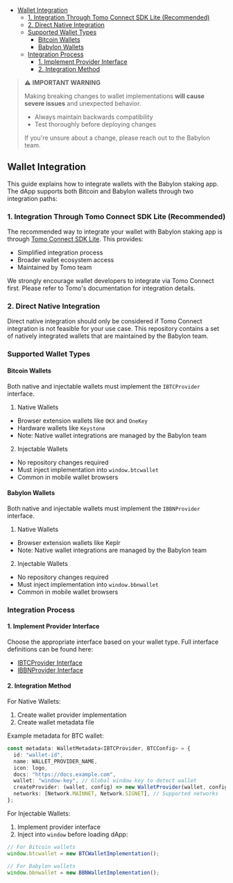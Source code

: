 - [Wallet Integration](#wallet-integration)
  - [1. Integration Through Tomo Connect SDK Lite (Recommended)](#1-integration-through-tomo-connect-sdk-lite-recommended)
  - [2. Direct Native Integration](#2-direct-native-integration)
  - [Supported Wallet Types](#supported-wallet-types)
    - [Bitcoin Wallets](#bitcoin-wallets)
    - [Babylon Wallets](#babylon-wallets)
  - [Integration Process](#integration-process)
    - [1. Implement Provider Interface](#1-implement-provider-interface)
    - [2. Integration Method](#2-integration-method)

> ⚠️ **IMPORTANT WARNING**
>
> Making breaking changes to wallet implementations **will cause severe issues**
> and unexpected behavior.
>
> - Always maintain backwards compatibility
> - Test thoroughly before deploying changes
>
> If you're unsure about a change, please reach out to the Babylon team.

## Wallet Integration

This guide explains how to integrate wallets with the Babylon staking app. The
dApp supports both Bitcoin and Babylon wallets through two integration paths:

### 1. Integration Through Tomo Connect SDK Lite (Recommended)

The recommended way to integrate your wallet with Babylon staking app is through
[Tomo Connect SDK Lite](https://docs.tomo.inc/tomo-sdk/tomo-connect-sdk-lite).
This provides:

- Simplified integration process
- Broader wallet ecosystem access
- Maintained by Tomo team

We strongly encourage wallet developers to integrate via Tomo Connect first.
Please refer to Tomo's documentation for integration details.

### 2. Direct Native Integration

Direct native integration should only be considered if Tomo Connect integration
is not feasible for your use case. This repository contains a set of natively
integrated wallets that are maintained by the Babylon team.

### Supported Wallet Types

#### Bitcoin Wallets

Both native and injectable wallets must implement the `IBTCProvider` interface.

1. Native Wallets

- Browser extension wallets like `OKX` and `OneKey`
- Hardware wallets like `Keystone`
- Note: Native wallet integrations are managed by the Babylon team

2. Injectable Wallets

- No repository changes required
- Must inject implementation into `window.btcwallet`
- Common in mobile wallet browsers

#### Babylon Wallets

Both native and injectable wallets must implement the `IBBNProvider` interface.

1. Native Wallets

- Browser extension wallets like Keplr
- Note: Native wallet integrations are managed by the Babylon team

2. Injectable Wallets

- No repository changes required
- Must inject implementation into `window.bbnwallet`
- Common in mobile wallet browsers

### Integration Process

#### 1. Implement Provider Interface

Choose the appropriate interface based on your wallet type. Full interface
definitions can be found here:

- [IBTCProvider Interface](../src/core/types.ts#L135)
- [IBBNProvider Interface](../src/core/types.ts#L218)

#### 2. Integration Method

For Native Wallets:

1. Create wallet provider implementation
2. Create wallet metadata file

Example metadata for BTC wallet:

```ts
const metadata: WalletMetadata<IBTCProvider, BTCConfig> = {
  id: "wallet-id",
  name: WALLET_PROVIDER_NAME,
  icon: logo,
  docs: "https://docs.example.com",
  wallet: "window-key", // Global window key to detect wallet
  createProvider: (wallet, config) => new WalletProvider(wallet, config),
  networks: [Network.MAINNET, Network.SIGNET], // Supported networks
};
```

For Injectable Wallets:

1. Implement provider interface
2. Inject into `window` before loading dApp:

```ts
// For Bitcoin wallets
window.btcwallet = new BTCWalletImplementation();

// For Babylon wallets
window.bbnwallet = new BBNWalletImplementation();
```
